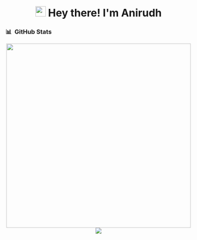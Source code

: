<h1 align="center">
  <img src="https://media.giphy.com/media/hvRJCLFzcasrR4ia7z/giphy.gif" width="28"> Hey there! I'm Anirudh
</h1>


### 📊 &nbsp;GitHub Stats
<p align="center">
<img width="500em" src="https://github-readme-streak-stats.herokuapp.com/?user=AAnirudh07&theme=tokyonight"/>
<br>
<a href="https://github.com/AAnirudh07">
  <img src="https://github-readme-stats-eight-theta.vercel.app/api/top-langs/?username=AAnirudh07&layout=compact&langs_count=8&theme=algolia"/>
</a>
</p>
